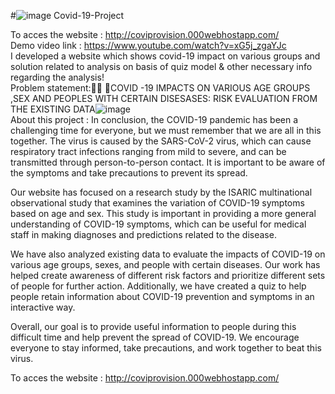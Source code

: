 #![image](https://user-images.githubusercontent.com/126934403/222883431-28685cb0-3d0f-48ee-8791-0c3aab447db1.png)
 Covid-19-Project


 To acces the website : http://coviprovision.000webhostapp.com/ <br>
 Demo video link : https://www.youtube.com/watch?v=xG5j_zgaYJc<br>
I developed a website which shows covid-19 impact on various groups and solution related to analysis on basis of quiz model &amp; other necessary info regarding the analysis!
<br>
Problem statement: COVID -19 IMPACTS ON VARIOUS AGE GROUPS ,SEX AND PEOPLES WITH CERTAIN DISESASES: RISK EVALUATION FROM THE EXISTING DATA![image](https://user-images.githubusercontent.com/126934403/222882616-089beb93-1b59-4e51-93d0-b3d727af7d9d.png)
<br>
About this project : 
In conclusion, the COVID-19 pandemic has been a challenging time for everyone, but we must remember that we are all in this together. The virus is caused by the SARS-CoV-2 virus, which can cause respiratory tract infections ranging from mild to severe, and can be transmitted through person-to-person contact. It is important to be aware of the symptoms and take precautions to prevent its spread.

Our website has focused on a research study by the ISARIC multinational observational study that examines the variation of COVID-19 symptoms based on age and sex. This study is important in providing a more general understanding of COVID-19 symptoms, which can be useful for medical staff in making diagnoses and predictions related to the disease.

We have also analyzed existing data to evaluate the impacts of COVID-19 on various age groups, sexes, and people with certain diseases. Our work has helped create awareness of different risk factors and prioritize different sets of people for further action. Additionally, we have created a quiz to help people retain information about COVID-19 prevention and symptoms in an interactive way.

Overall, our goal is to provide useful information to people during this difficult time and help prevent the spread of COVID-19. We encourage everyone to stay informed, take precautions, and work together to beat this virus.


 
 
 To acces the website : http://coviprovision.000webhostapp.com/
